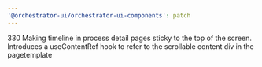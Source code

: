 ```yaml
---
'@orchestrator-ui/orchestrator-ui-components': patch
---
```


330 Making timeline in process detail pages sticky to the top of the screen. Introduces a useContentRef hook to refer to the scrollable content div in the pagetemplate
